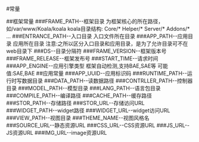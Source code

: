 #常量

##框架常量
###FRAME_PATH--框架目录
    为框架核心的所在路径，如/var/www/Koala/koala
    koala目录结构:
        Core/*
        Helper/*
        Server/*
        Addons/*
        ...
###ENTRANCE_PATH--入口目录
    入口文件所在目录
###APP_PATH--应用目录
    应用所在目录
注意:之所以区分入口目录和应用目录，是为了允许目录可不在web目录下
###DS--目录分隔符
###FRAME_VERSION--框架版本号
###FRAME_RELEASE--框架发布号
###START_TIME--请求时间
###APP_ENGINE--应用引擎类型
    框架自动检测,支持BAE,SAE等
    可能值:SAE,BAE
##应用常量
###APP_UUID--应用标识码
###RUNTIME_PATH--运行时写数据目录
###DATA_PATH--读数据路径
###CONTRLLER_PATH--控制器目录
###MODEL_PATH--模型目录
###LANG_PATH--语言包目录
###COMPILE_PATH--编译路径
###CACHE_PATH--缓存路径
###STOR_PATH--存储路径
###STOR_URL--存储访问URL
###WIDGET_PATH--widget路径
###WIDGET_URL--widget访问URL
###VIEW_PATH--视图目录
###THEME_NAME--视图风格名
###SOURCE_URL--静态资源URL
###CSS_URL--CSS资源URL
###JS_URL--JS资源URL
###IMG_URL--image资源URL